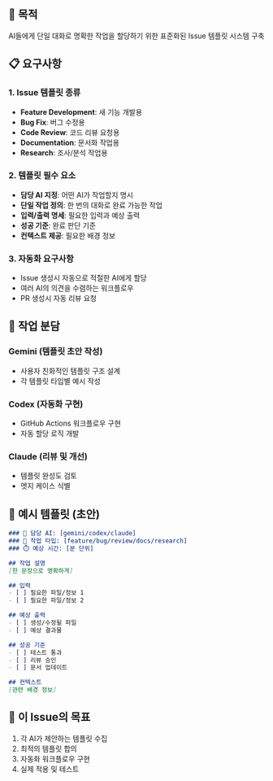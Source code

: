## 🎯 목적
AI들에게 단일 대화로 명확한 작업을 할당하기 위한 표준화된 Issue 템플릿 시스템 구축

## 📋 요구사항

### 1. Issue 템플릿 종류
- **Feature Development**: 새 기능 개발용
- **Bug Fix**: 버그 수정용  
- **Code Review**: 코드 리뷰 요청용
- **Documentation**: 문서화 작업용
- **Research**: 조사/분석 작업용

### 2. 템플릿 필수 요소
- **담당 AI 지정**: 어떤 AI가 작업할지 명시
- **단일 작업 정의**: 한 번의 대화로 완료 가능한 작업
- **입력/출력 명세**: 필요한 입력과 예상 출력
- **성공 기준**: 완료 판단 기준
- **컨텍스트 제공**: 필요한 배경 정보

### 3. 자동화 요구사항
- Issue 생성시 자동으로 적절한 AI에게 할당
- 여러 AI의 의견을 수렴하는 워크플로우
- PR 생성시 자동 리뷰 요청

## 🤖 작업 분담

### Gemini (템플릿 초안 작성)
- 사용자 친화적인 템플릿 구조 설계
- 각 템플릿 타입별 예시 작성

### Codex (자동화 구현)
- GitHub Actions 워크플로우 구현
- 자동 할당 로직 개발

### Claude (리뷰 및 개선)
- 템플릿 완성도 검토
- 엣지 케이스 식별

## 📝 예시 템플릿 (초안)

```markdown
### 🤖 담당 AI: [gemini/codex/claude]
### 📌 작업 타입: [feature/bug/review/docs/research]
### ⏱️ 예상 시간: [분 단위]

## 작업 설명
[한 문장으로 명확하게]

## 입력
- [ ] 필요한 파일/정보 1
- [ ] 필요한 파일/정보 2

## 예상 출력
- [ ] 생성/수정될 파일
- [ ] 예상 결과물

## 성공 기준
- [ ] 테스트 통과
- [ ] 리뷰 승인
- [ ] 문서 업데이트

## 컨텍스트
[관련 배경 정보]
```

## 🎯 이 Issue의 목표
1. 각 AI가 제안하는 템플릿 수집
2. 최적의 템플릿 합의
3. 자동화 워크플로우 구현
4. 실제 적용 및 테스트